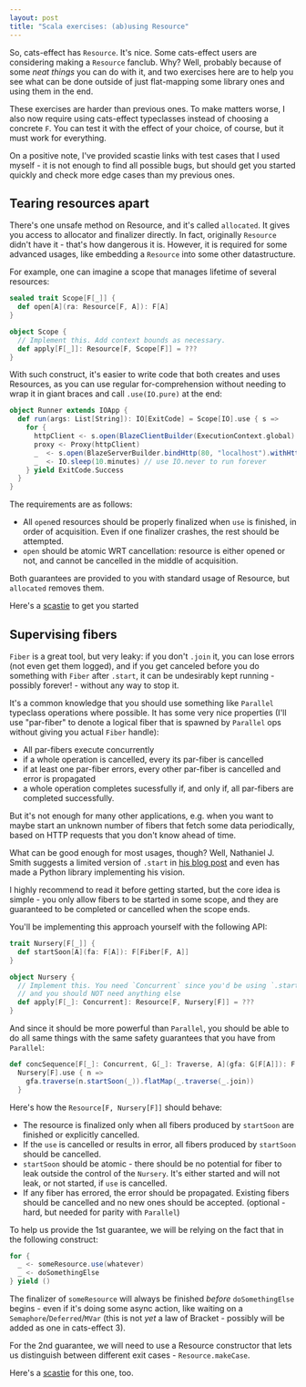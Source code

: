 ```yaml
---
layout: post
title: "Scala exercises: (ab)using Resource"
---
```


So, cats-effect has `Resource`. It's nice. Some cats-effect users are considering making a `Resource` fanclub. Why? Well, probably because of some _neat things_ you can do with it, and two exercises here are to help you see what can be done outside of just flat-mapping some library ones and using them in the end.

These exercises are harder than previous ones. To make matters worse, I also now require
using cats-effect typeclasses instead of choosing a concrete `F`. You can test it with the
effect of your choice, of course, but it must work for everything.

On a positive note, I've provided scastie links with test cases that I used myself - it
is not enough to find all possible bugs, but should get you started quickly and check more
edge cases than my previous ones.

## Tearing resources apart
There's one unsafe method on Resource, and it's called `allocated`. It gives you
access to allocator and finalizer directly. In fact, originally `Resource` didn't
have it - that's how dangerous it is. However, it is required for some advanced
usages, like embedding a `Resource` into some other datastructure.

<!--more-->

For example, one can imagine a scope that manages lifetime of several resources:

```scala
sealed trait Scope[F[_]] {
  def open[A](ra: Resource[F, A]): F[A]
}

object Scope {
  // Implement this. Add context bounds as necessary.
  def apply[F[_]]: Resource[F, Scope[F]] = ???
}
```


With such construct, it's easier to write code that both creates and uses Resources, as you can use regular
for-comprehension without needing to wrap it in giant braces and call `.use(IO.pure)` at
the end:

```scala
object Runner extends IOApp {
  def run(args: List[String]): IO[ExitCode] = Scope[IO].use { s =>
    for {
      httpClient <- s.open(BlazeClientBuilder(ExecutionContext.global).resource)
      proxy <- Proxy(httpClient)
      _  <- s.open(BlazeServerBuilder.bindHttp(80, "localhost").withHttpApp(proxy).resource)
      _  <- IO.sleep(10.minutes) // use IO.never to run forever
    } yield ExitCode.Success
  }
}
```

The requirements are as follows:
- All `open`ed resources should be properly finalized when `use` is finished,
  in order of acquisition. Even if one finalizer crashes, the rest should be
  attempted.
- `open` should be atomic WRT cancellation: resource is either opened or not, and
  cannot be cancelled in the middle of acquisition.
  
Both guarantees are provided to you with standard usage of Resource, but `allocated` removes them.

Here's a [scastie](https://scastie.scala-lang.org/ZAFgElmeRjOBHILNJH6TCQ) to get you started

## Supervising fibers
`Fiber` is a great tool, but very leaky: if you don't `.join` it, you can lose errors
(not even get them logged), and if you get canceled before you do something with `Fiber`
after `.start`, it can be undesirably kept running - possibly forever! - without any
way to stop it.

It's a common knowledge that you should use something like `Parallel` typeclass operations where possible.
It has some very nice properties (I'll use "par-fiber" to denote a logical fiber that is spawned by `Parallel` ops
without giving you actual `Fiber` handle):
- All par-fibers execute concurrently
- if a whole operation is cancelled, every its par-fiber is cancelled
- if at least one par-fiber errors, every other par-fiber is cancelled and error is propagated
- a whole operation completes sucessfully if, and only if, all par-fibers are completed successfully.

But it's not enough for many other applications, e.g. when you want to maybe start an unknown number of fibers that fetch
some data periodically, based on HTTP requests that you don't know ahead of time.

What can be good enough for most usages, though? Well, Nathaniel J. Smith suggests a limited version
of `.start` in [his blog post](https://vorpus.org/blog/notes-on-structured-concurrency-or-go-statement-considered-harmful/)
and even has made a Python library implementing his vision.

I highly recommend to read it before getting started, but the core idea is simple - you only allow fibers to be started
in some scope, and they are guaranteed to be completed or cancelled when the scope ends.

You'll be implementing this approach yourself with the following API:

```scala
trait Nursery[F[_]] {
  def startSoon[A](fa: F[A]): F[Fiber[F, A]] 
}

object Nursery {
  // Implement this. You need `Concurrent` since you'd be using `.start` internally,
  // and you should NOT need anything else
  def apply[F[_]: Concurrent]: Resource[F, Nursery[F]] = ???
}
```

And since it should be more powerful than `Parallel`, you should be able to do all same things
with the same safety guarantees that you have from `Parallel`:

```scala
def concSequence[F[_]: Concurrent, G[_]: Traverse, A](gfa: G[F[A]]): F[G[A]] =
  Nursery[F].use { n =>
    gfa.traverse(n.startSoon(_)).flatMap(_.traverse(_.join))
  }
```

Here's how the `Resource[F, Nursery[F]]` should behave:
- The resource is finalized only when all fibers produced by `startSoon` are finished or explicitly
  cancelled.
- If the `use` is cancelled or results in error, all fibers produced by `startSoon` should be cancelled.
- `startSoon` should be atomic - there should be no potential for fiber to leak outside the control of 
  the `Nursery`. It's either started and will not leak, or not started, if `use` is cancelled.
- If any fiber has errored, the error should be propagated. Existing fibers should be cancelled
  and no new ones should be accepted. (optional - hard, but needed for parity with `Parallel`)

To help us provide the 1st guarantee, we will be relying on the fact that in the following construct:
```scala
for {
  _ <- someResource.use(whatever)
  _ <- doSomethingElse
} yield ()
```
The finalizer of `someResource` will always be finished _before_ `doSomethingElse` begins - even if
it's doing some async action, like waiting on a `Semaphore`/`Deferred`/`MVar` (this is not _yet_ a law of Bracket - possibly will be added as one in cats-effect 3).

For the 2nd guarantee, we will need to use a Resource constructor that lets us distinguish between
different exit cases - `Resource.makeCase`.

Here's a [scastie](https://scastie.scala-lang.org/wnu0vq3uQCu66dQm7Om7ZA) for this one, too.

